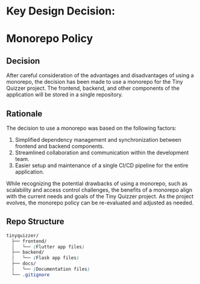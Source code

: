# Key Design Decision: 

# Monorepo Policy

## Decision

After careful consideration of the advantages and disadvantages of using a monorepo, the decision has been made to use a monorepo for the Tiny Quizzer project. The frontend, backend, and other components of the application will be stored in a single repository.

## Rationale

The decision to use a monorepo was based on the following factors:

1.  Simplified dependency management and synchronization between frontend and backend components.
2.  Streamlined collaboration and communication within the development team.
3.  Easier setup and maintenance of a single CI/CD pipeline for the entire application.

While recognizing the potential drawbacks of using a monorepo, such as scalability and access control challenges, the benefits of a monorepo align with the current needs and goals of the Tiny Quizzer project. As the project evolves, the monorepo policy can be re-evaluated and adjusted as needed.

## Repo Structure

```scss
tinyquizzer/
  ├── frontend/
  │   └── (Flutter app files)
  ├── backend/
  │   └── (Flask app files)
  ├── docs/
  │   └── (Documentation files)
  └── .gitignore
```
